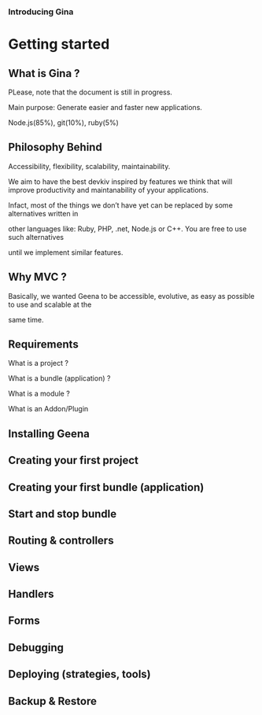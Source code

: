### Introducing Gina
# Getting started

## What is Gina ?

PLease, note that the document is still in progress.

Main  purpose: Generate easier and faster  new applications.

Node.js(85%), git(10%), ruby(5%)

## Philosophy Behind

Accessibility, flexibility, scalability, maintainability.

We aim to have the best devkiv inspired by features we think that will improve productivity and maintanability of yyour applications.

Infact, most of the things we don’t have yet can be replaced by some alternatives written in

other languages like: Ruby, PHP, .net, Node.js or C++. You are free to use such alternatives

until we implement similar features.

## Why MVC ?

Basically, we wanted Geena to be accessible, evolutive, as easy as possible to use and scalable at the

same time.

## Requirements

What is a project ?

What is a bundle (application) ?

What is a module ?

What is an Addon/Plugin

## Installing Geena

## Creating your first project

## Creating your first bundle (application)

## Start and stop bundle

## Routing & controllers

## Views

## Handlers

## Forms

## Debugging

## Deploying (strategies, tools)

## Backup & Restore